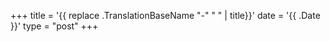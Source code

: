 +++
title = '{{ replace .TranslationBaseName "-" " " | title}}'
date = '{{ .Date }}'
type = "post"
+++
